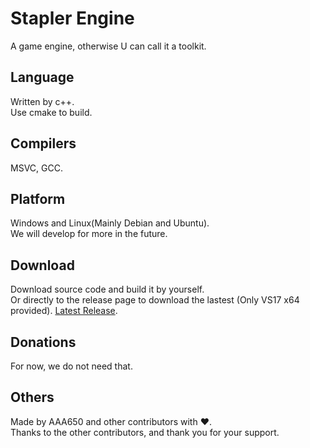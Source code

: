 # Stapler Engine
A game engine, otherwise U can call it a toolkit.  
## Language
Written by c++.  
Use cmake to build.  
## Compilers
MSVC, GCC.  
## Platform
Windows and Linux(Mainly Debian and Ubuntu).  
We will develop for more in the future.  
## Download
Download source code and build it by yourself.  
Or directly to the release page to download the lastest (Only VS17 x64 provided). 
[Latest Release](https://github.com/AAA650/stapler_engine/releases/latest).  
## Donations
For now, we do not need that.  
## Others
Made by AAA650 and other contributors with ❤️.  
Thanks to the other contributors, and thank you for your support.  
